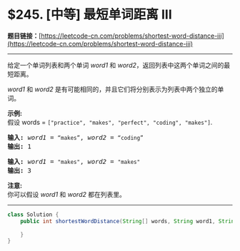 # $245. [中等] 最短单词距离 III

**题目链接：**[https://leetcode-cn.com/problems/shortest-word-distance-iii](https://leetcode-cn.com/problems/shortest-word-distance-iii)

---

<div class="content__1Y2H">
 <div class="notranslate">
  <p>给定一个单词列表和两个单词 <em>word1</em> 和 <em>word2</em>，返回列表中这两个单词之间的最短距离。</p> 
  <p><em>word1</em> 和 <em>word2</em>&nbsp;是有可能相同的，并且它们将分别表示为列表中两个独立的单词。</p> 
  <p><strong>示例:</strong><br> 假设 words = <code>["practice", "makes", "perfect", "coding", "makes"]</code>.</p> 
  <pre class="language-text"><strong>输入:</strong> <em>word1</em> = <code>“makes”</code>, <em>word2</em> = <code>“coding”</code>
<strong>输出:</strong> 1
</pre> 
  <pre class="language-text"><strong>输入:</strong> <em>word1</em> = <code>"makes"</code>, <em>word2</em> = <code>"makes"</code>
<strong>输出:</strong> 3
</pre> 
  <p><strong>注意:</strong><br> 你可以假设 <em>word1</em> 和 <em>word2</em> 都在列表里。</p> 
 </div>
</div>

---

```java
class Solution {
    public int shortestWordDistance(String[] words, String word1, String word2) {
        
    }
}
```